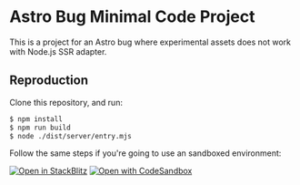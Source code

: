 # Astro Bug Minimal Code Project

This is a project for an Astro bug where experimental assets does not work with Node.js SSR adapter.

## Reproduction

Clone this repository, and run:

```sh
$ npm install
$ npm run build
$ node ./dist/server/entry.mjs
```

Follow the same steps if you're going to use an sandboxed environment:

[![Open in StackBlitz](https://developer.stackblitz.com/img/open_in_stackblitz.svg)](https://stackblitz.com/github/YonicDev/astro-bug-assets-node)
[![Open with CodeSandbox](https://assets.codesandbox.io/github/button-edit-lime.svg)](https://codesandbox.io/p/sandbox/github/YonicDev/astro-bug-assets-node)